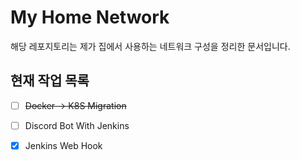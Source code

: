 # My Home Network

해당 레포지토리는 제가 집에서 사용하는 네트워크 구성을 정리한 문서입니다.

## 현재 작업 목록

- [ ] ~~Docker -> K8S Migration~~
- [ ] Discord Bot With Jenkins
- [x] Jenkins Web Hook

